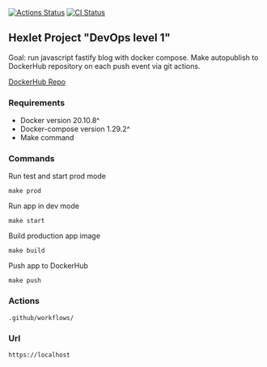 [![Actions Status](https://github.com/jeks0n/devops-for-programmers-project-lvl1/workflows/hexlet-check/badge.svg)](https://github.com/jeks0n/devops-for-programmers-project-lvl1/actions)
[![CI Status](https://github.com/jeks0n/devops-for-programmers-project-lvl1/actions/workflows/push.yml/badge.svg)](https://github.com/jeks0n/devops-for-programmers-project-lvl1/actions/workflows/push.yml)

## Hexlet Project "DevOps level 1"
Goal: run javascript fastify blog with docker compose.
Make autopublish to DockerHub repository on each push event via git actions.

[DockerHub Repo](https://hub.docker.com/repository/docker/jeks0n/devops-for-programmers-project-lvl1)  

### Requirements
* Docker version 20.10.8^
* Docker-compose version 1.29.2^
* Make command

### Commands
Run test and start prod mode

`make prod`

Run app in dev mode

`make start`

Build production app image

`make build`

Push app to DockerHub

`make push`

### Actions
    .github/workflows/

### Url
    https://localhost
